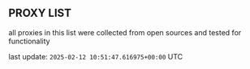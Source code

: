 ## PROXY LIST

all proxies in this list were collected from open sources and tested for functionality

last update: `2025-02-12 10:51:47.616975+00:00` UTC